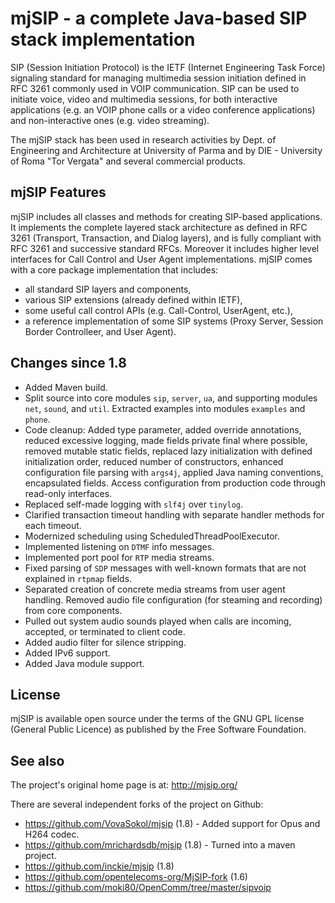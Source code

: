 # mjSIP - a complete Java-based SIP stack implementation 

SIP (Session Initiation Protocol) is the IETF (Internet Engineering Task Force) signaling standard for managing 
multimedia session initiation defined in RFC 3261 commonly used in VOIP communication. SIP can be used to initiate 
voice, video and multimedia sessions, for both interactive applications (e.g. an VOIP phone calls or a video 
conference applications) and non-interactive ones (e.g. video streaming). 

The mjSIP stack has been used in research activities by Dept. of Engineering and Architecture at University of Parma and 
by DIE - University of Roma "Tor Vergata" and several commercial products.

## mjSIP Features

mjSIP includes all classes and methods for creating SIP-based applications. It implements the complete layered stack 
architecture as defined in RFC 3261 (Transport, Transaction, and Dialog layers), and is fully compliant with RFC 3261 
and successive standard RFCs. Moreover it includes higher level interfaces for Call Control and User Agent 
implementations. mjSIP comes with a core package implementation that includes:

* all standard SIP layers and components,
* various SIP extensions (already defined within IETF),
* some useful call control APIs (e.g. Call-Control, UserAgent, etc.),
* a reference implementation of some SIP systems (Proxy Server, Session Border Controlleer, and User Agent).

## Changes since 1.8

* Added Maven build.
* Split source into core modules `sip`, `server`, `ua`, and supporting modules `net`, `sound`, and `util`. Extracted 
  examples into modules `examples` and `phone`. 
* Code cleanup: Added type parameter, added override annotations, reduced excessive logging, made fields private final
  where possible, removed mutable static fields, replaced lazy initialization with defined initialization order, reduced
  number of constructors, enhanced configuration file parsing with `args4j`, applied Java naming conventions, encapsulated
  fields. Access configuration from production code through read-only interfaces.
* Replaced self-made logging with `slf4j` over `tinylog`.
* Clarified transaction timeout handling with separate handler methods for each timeout. 
* Modernized scheduling using ScheduledThreadPoolExecutor.
* Implemented listening on `DTMF` info messages.
* Implemented port pool for `RTP` media streams.
* Fixed parsing of `SDP` messages with well-known formats that are not explained in `rtpmap` fields. 
* Separated creation of concrete media streams from user agent handling. Removed audio file configuration (for steaming 
  and recording) from core components.
* Pulled out system audio sounds played when calls are incoming, accepted, or terminated to client code.
* Added audio filter for silence stripping.
* Added IPv6 support.
* Added Java module support.

## License

mjSIP is available open source under the terms of the GNU GPL license (General Public Licence) 
as published by the Free Software Foundation.

## See also

The project's original home page is at: http://mjsip.org/
 
There are several independent forks of the project on Github:
 
* https://github.com/VovaSokol/mjsip (1.8) - Added support for Opus and H264 codec.
* https://github.com/mrichardsdb/mjsip (1.8) - Turned into a maven project.
* https://github.com/inckie/mjsip (1.8)
* https://github.com/opentelecoms-org/MjSIP-fork (1.6)
* https://github.com/moki80/OpenComm/tree/master/sipvoip
